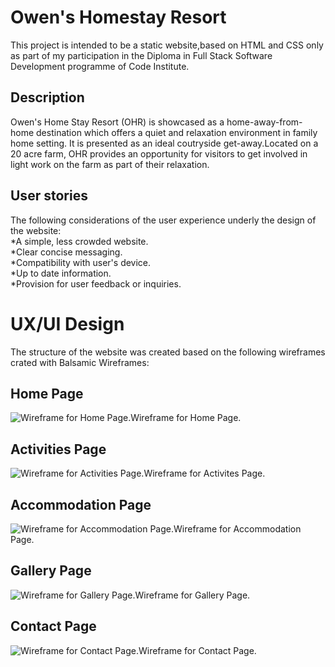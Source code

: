 
# Owen's Homestay Resort #

This project is intended to be a static website,based on HTML and CSS only as part of my participation in the Diploma in Full Stack Software Development programme of Code Institute.

## Description ##

Owen's Home Stay Resort (OHR) is showcased as a home-away-from-home destination which offers a quiet and relaxation environment in family home setting. It is presented as an ideal coutryside get-away.Located on a 20 acre farm, OHR provides an opportunity for visitors to get involved in light work on the farm as part of their relaxation.  

## User stories ##

The following considerations of the user experience underly the design of the website:  
*A simple, less crowded website.  
*Clear concise messaging.  
*Compatibility with user's device.  
*Up to date information.  
*Provision for user feedback or inquiries.  

# UX/UI Design #

The structure of the website was created based on the following wireframes crated with Balsamic Wireframes:  

## Home Page ##

<p><img src=".devcontainer/build-assets/Images/Wireframes/Home.png" alt="Wireframe for Home Page.">Wireframe for Home Page.</p>   
  
## Activities Page ##

<p><img src=".devcontainer/build-assets/Images/Wireframes/Activities.png" alt="Wireframe for Activities Page.">Wireframe for Activites Page.</p>

## Accommodation Page ##  

<p><img src=".devcontainer/build-assets/Images/Wireframes/Accommodation.png" alt="Wireframe for Accommodation Page.">Wireframe for Accommodation Page.</p>  

## Gallery Page ##

<p><img src=".devcontainer/build-assets/Images/Wireframes/Gallery.png" alt="Wireframe for Gallery Page.">Wireframe for Gallery Page.</p>  

## Contact Page ##

<p><img src=".devcontainer/build-assets/Images/Wireframes/Contact.png" alt="Wireframe for Contact Page.">Wireframe for Contact Page.</p>  
